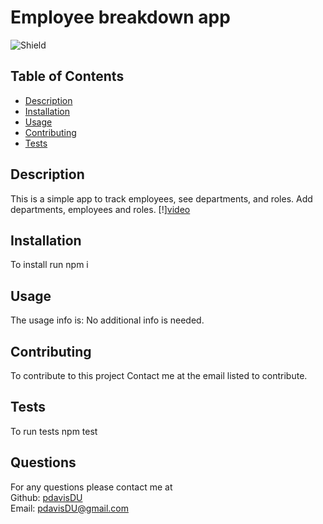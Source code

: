# Employee breakdown app
  ![Shield](https://img.shields.io/badge/license-MIT-blue)
  ## Table of Contents
  - [Description](#description)
  - [Installation](#command)
  - [Usage](#repo)
  - [Contributing](#contribute)
  - [Tests](#tests)

  ## Description
  This is a simple app to track employees, see departments, and roles. Add departments, employees and roles.
  [!][video](https://drive.google.com/file/d/1bcOPzHevFiw-R1-MC4PDdllsAoFcXKvY/view)
  ## Installation
  To install run npm i
  ## Usage
  The usage info is: No additional info is needed.
  ## Contributing
  To contribute to this project Contact me at the email listed to contribute.
  ## Tests
  To run tests npm test
  ## Questions
  For any questions please contact me at  
  Github: [pdavisDU](https://github.com/pdavisDU)  
  Email: pdavisDU@gmail.com

